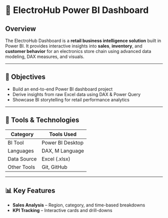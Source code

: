 # 🔌 ElectroHub Power BI Dashboard

## Overview  
The ElectroHub Dashboard is a **retail business intelligence solution** built in Power BI. It provides interactive insights into **sales**, **inventory**, and **customer behavior** for an electronics store chain using advanced data modeling, DAX measures, and visuals.

---

## 🎯 Objectives  
- Build an end-to-end Power BI dashboard project  
- Derive insights from raw Excel data using DAX & Power Query  
- Showcase BI storytelling for retail performance analytics  

---

## 🧰 Tools & Technologies  

| Category     | Tools Used         |
|--------------|--------------------|
| BI Tool      | Power BI Desktop   |
| Languages    | DAX, M Language    |
| Data Source  | Excel (.xlsx)      |
| Other Tools  | Git, GitHub        |

---

## 📊 Key Features  
-  **Sales Analysis** – Region, category, and time-based breakdowns   
-  **KPI Tracking** – Interactive cards and drill-downs  
  
